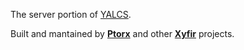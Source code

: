 The server portion of [YALCS](https://github.com/Xyfir/yalcs).

Built and mantained by **[Ptorx](https://ptorx.com)** and other **[Xyfir](https://www.xyfir.com)** projects.
